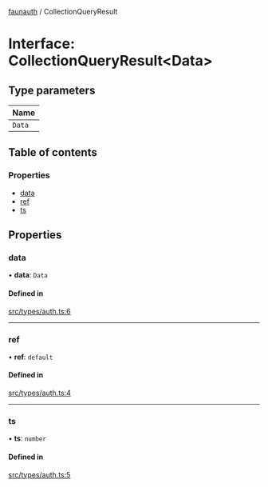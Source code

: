 [faunauth](../index.md) / CollectionQueryResult

# Interface: CollectionQueryResult<Data\>

## Type parameters

| Name |
| :------ |
| `Data` |

## Table of contents

### Properties

- [data](CollectionQueryResult.md#data)
- [ref](CollectionQueryResult.md#ref)
- [ts](CollectionQueryResult.md#ts)

## Properties

### data

• **data**: `Data`

#### Defined in

[src/types/auth.ts:6](https://github.com/alexnitta/faunauth/blob/aaffd52/src/types/auth.ts#L6)

___

### ref

• **ref**: `default`

#### Defined in

[src/types/auth.ts:4](https://github.com/alexnitta/faunauth/blob/aaffd52/src/types/auth.ts#L4)

___

### ts

• **ts**: `number`

#### Defined in

[src/types/auth.ts:5](https://github.com/alexnitta/faunauth/blob/aaffd52/src/types/auth.ts#L5)
